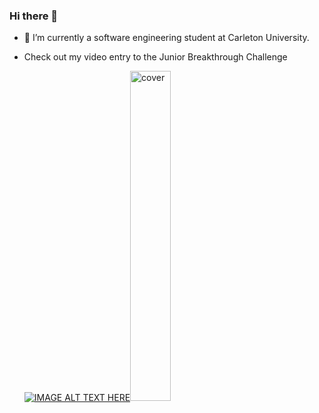 ### Hi there 👋

- 🔭 I’m currently a software engineering student at Carleton University.
- Check out my video entry to the Junior Breakthrough Challenge
  
  [![IMAGE ALT TEXT HERE](https://img.youtube.com/vi/Priy1I0E8FI/0.jpg)](https://www.youtube.com/watch?v=Priy1I0E8FI)<img width="36.78%" src="https://github.com/kevinabeykoon/kevinabeykoon/assets/63886616/76e3531e-d61f-44ae-909e-2f0bbbae712c" alt="cover" />
  <!---               
<div align="center">
 <img width="50%" src="https://github.com/kevinabeykoon/kevinabeykoon/assets/63886616/76e3531e-d61f-44ae-909e-2f0bbbae712c" alt="cover" />
</div>
Here are some projects I've worked on:
![PacmanInspiredGame](https://github.com/kevinabeykoon/kevinabeykoon/assets/63886616/76e3531e-d61f-44ae-909e-2f0bbbae712c)
-->
